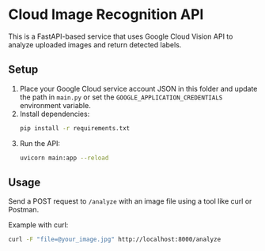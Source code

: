 # Cloud Image Recognition API

This is a FastAPI-based service that uses Google Cloud Vision API to analyze uploaded images and return detected labels.

## Setup
1. Place your Google Cloud service account JSON in this folder and update the path in `main.py` or set the `GOOGLE_APPLICATION_CREDENTIALS` environment variable.
2. Install dependencies:
   ```bash
   pip install -r requirements.txt
   ```
3. Run the API:
   ```bash
   uvicorn main:app --reload
   ```

## Usage
Send a POST request to `/analyze` with an image file using a tool like curl or Postman.

Example with curl:
```bash
curl -F "file=@your_image.jpg" http://localhost:8000/analyze
```
